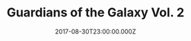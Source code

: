 ---
title: "Guardians of the Galaxy Vol. 2"
year: 2017
date: 2017-08-30T23:00:00.000Z
permalink: /almanac/movies/2017-08-31-guardians-2/index.html
rating: 3
tmdbid: 283995
---